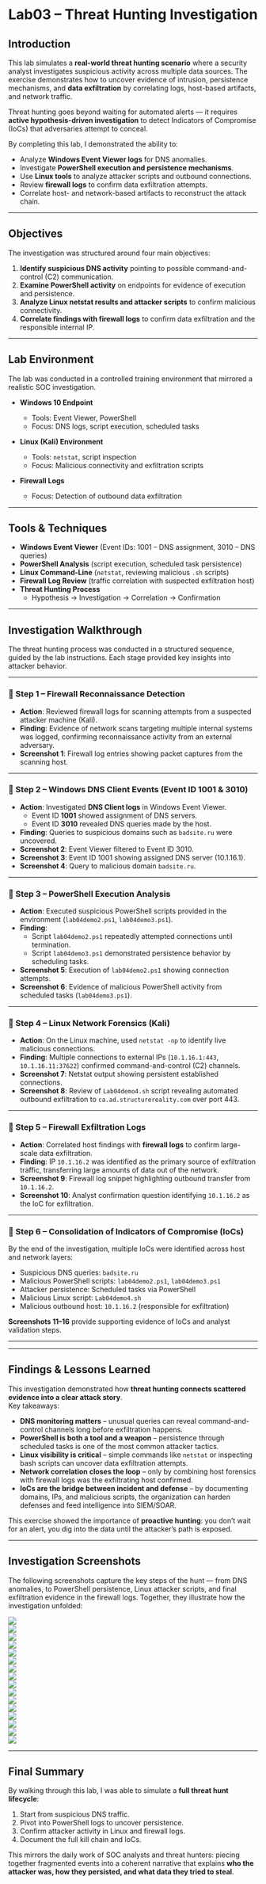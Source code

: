 # Lab03 – Threat Hunting Investigation

## Introduction
This lab simulates a **real-world threat hunting scenario** where a security analyst investigates suspicious activity across multiple data sources. The exercise demonstrates how to uncover evidence of intrusion, persistence mechanisms, and **data exfiltration** by correlating logs, host-based artifacts, and network traffic.  

Threat hunting goes beyond waiting for automated alerts — it requires **active hypothesis-driven investigation** to detect Indicators of Compromise (IoCs) that adversaries attempt to conceal.  

By completing this lab, I demonstrated the ability to:  
- Analyze **Windows Event Viewer logs** for DNS anomalies.  
- Investigate **PowerShell execution and persistence mechanisms**.  
- Use **Linux tools** to analyze attacker scripts and outbound connections.  
- Review **firewall logs** to confirm data exfiltration attempts.  
- Correlate host- and network-based artifacts to reconstruct the attack chain.  

---

## Objectives
The investigation was structured around four main objectives:  

1. **Identify suspicious DNS activity** pointing to possible command-and-control (C2) communication.  
2. **Examine PowerShell activity** on endpoints for evidence of execution and persistence.  
3. **Analyze Linux netstat results and attacker scripts** to confirm malicious connectivity.  
4. **Correlate findings with firewall logs** to confirm data exfiltration and the responsible internal IP.  

---

## Lab Environment
The lab was conducted in a controlled training environment that mirrored a realistic SOC investigation.  

- **Windows 10 Endpoint**  
  - Tools: Event Viewer, PowerShell  
  - Focus: DNS logs, script execution, scheduled tasks  

- **Linux (Kali) Environment**  
  - Tools: `netstat`, script inspection  
  - Focus: Malicious connectivity and exfiltration scripts  

- **Firewall Logs**  
  - Focus: Detection of outbound data exfiltration  

---

## Tools & Techniques
- **Windows Event Viewer** (Event IDs: 1001 – DNS assignment, 3010 – DNS queries)  
- **PowerShell Analysis** (script execution, scheduled task persistence)  
- **Linux Command-Line** (`netstat`, reviewing malicious `.sh` scripts)  
- **Firewall Log Review** (traffic correlation with suspected exfiltration host)  
- **Threat Hunting Process**  
  - Hypothesis → Investigation → Correlation → Confirmation  

---

## Investigation Walkthrough

The threat hunting process was conducted in a structured sequence, guided by the lab instructions. Each stage provided key insights into attacker behavior.  

---

### 🔎 Step 1 – Firewall Reconnaissance Detection  
- **Action**: Reviewed firewall logs for scanning attempts from a suspected attacker machine (Kali).  
- **Finding**: Evidence of network scans targeting multiple internal systems was logged, confirming reconnaissance activity from an external adversary.  
- **Screenshot 1**: Firewall log entries showing packet captures from the scanning host.  

---

### 🔎 Step 2 – Windows DNS Client Events (Event ID 1001 & 3010)  
- **Action**: Investigated **DNS Client logs** in Windows Event Viewer.  
  - Event ID **1001** showed assignment of DNS servers.  
  - Event ID **3010** revealed DNS queries made by the host.  
- **Finding**: Queries to suspicious domains such as `badsite.ru` were uncovered.  
- **Screenshot 2**: Event Viewer filtered to Event ID 3010.  
- **Screenshot 3**: Event ID 1001 showing assigned DNS server (10.1.16.1).  
- **Screenshot 4**: Query to malicious domain `badsite.ru`.  

---

### 🔎 Step 3 – PowerShell Execution Analysis  
- **Action**: Executed suspicious PowerShell scripts provided in the environment (`lab04demo2.ps1`, `lab04demo3.ps1`).  
- **Finding**:  
  - Script `lab04demo2.ps1` repeatedly attempted connections until termination.  
  - Script `lab04demo3.ps1` demonstrated persistence behavior by scheduling tasks.  
- **Screenshot 5**: Execution of `lab04demo2.ps1` showing connection attempts.  
- **Screenshot 6**: Evidence of malicious PowerShell activity from scheduled tasks (`lab04demo3.ps1`).  

---

### 🔎 Step 4 – Linux Network Forensics (Kali)  
- **Action**: On the Linux machine, used `netstat -np` to identify live malicious connections.  
- **Finding**: Multiple connections to external IPs (`10.1.16.1:443`, `10.1.16.11:37622`) confirmed command-and-control (C2) channels.  
- **Screenshot 7**: Netstat output showing persistent established connections.  
- **Screenshot 8**: Review of `Lab04demo4.sh` script revealing automated outbound exfiltration to `ca.ad.structurereality.com` over port 443.  

---

### 🔎 Step 5 – Firewall Exfiltration Logs  
- **Action**: Correlated host findings with **firewall logs** to confirm large-scale data exfiltration.  
- **Finding**: IP `10.1.16.2` was identified as the primary source of exfiltration traffic, transferring large amounts of data out of the network.  
- **Screenshot 9**: Firewall log snippet highlighting outbound transfer from `10.1.16.2`.  
- **Screenshot 10**: Analyst confirmation question identifying `10.1.16.2` as the IoC for exfiltration.  

---

### 🔎 Step 6 – Consolidation of Indicators of Compromise (IoCs)  
By the end of the investigation, multiple IoCs were identified across host and network layers:  
- Suspicious DNS queries: `badsite.ru`  
- Malicious PowerShell scripts: `lab04demo2.ps1`, `lab04demo3.ps1`  
- Attacker persistence: Scheduled tasks via PowerShell  
- Malicious Linux script: `Lab04demo4.sh`  
- Malicious outbound host: `10.1.16.2` (responsible for exfiltration)  

**Screenshots 11–16** provide supporting evidence of IoCs and analyst validation steps.  


---

---

## Findings & Lessons Learned

This investigation demonstrated how **threat hunting connects scattered evidence into a clear attack story**.  
Key takeaways:  
- **DNS monitoring matters** – unusual queries can reveal command-and-control channels long before exfiltration happens.  
- **PowerShell is both a tool and a weapon** – persistence through scheduled tasks is one of the most common attacker tactics.  
- **Linux visibility is critical** – simple commands like `netstat` or inspecting bash scripts can uncover data exfiltration attempts.  
- **Network correlation closes the loop** – only by combining host forensics with firewall logs was the exfiltrating host confirmed.  
- **IoCs are the bridge between incident and defense** – by documenting domains, IPs, and malicious scripts, the organization can harden defenses and feed intelligence into SIEM/SOAR.  

This exercise showed the importance of **proactive hunting**: you don’t wait for an alert, you dig into the data until the attacker’s path is exposed.  

---

## Investigation Screenshots

The following screenshots capture the key steps of the hunt — from DNS anomalies, to PowerShell persistence, Linux attacker scripts, and final exfiltration evidence in the firewall logs. Together, they illustrate how the investigation unfolded:  

![](screenshots/1.png)  
![](screenshots/2.png)  
![](screenshots/3.png)  
![](screenshots/4.png)  
![](screenshots/5.png)  
![](screenshots/6.png)  
![](screenshots/7.png)  
![](screenshots/8.png)  
![](screenshots/9.png)  
![](screenshots/10.png)  
![](screenshots/11.png)  
![](screenshots/12.png)  
![](screenshots/13.png)  
![](screenshots/14.png)  
![](screenshots/15.png)  
![](screenshots/16.png)  

---

## Final Summary

By walking through this lab, I was able to simulate a **full threat hunt lifecycle**:  
1. Start from suspicious DNS traffic.  
2. Pivot into PowerShell logs to uncover persistence.  
3. Confirm attacker activity in Linux and firewall logs.  
4. Document the full kill chain and IoCs.  

This mirrors the daily work of SOC analysts and threat hunters: piecing together fragmented events into a coherent narrative that explains **who the attacker was, how they persisted, and what data they tried to steal**.  


